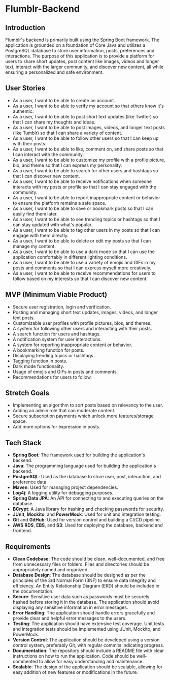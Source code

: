 # Flumblr-Backend

## Introduction 
Flumblr's backend is primarily built using the Spring Boot framework. The application is grounded on a foundation of Core Java and utilizes a PostgreSQL database to store user information, posts, preferences and interactions. The purpose of this application is to provide a platform for users to share short updates, post content like images, videos and longer text, interact with the larger community, and discover new content, all while ensuring a personalized and safe environment.

## User Stories

- As a user, I want to be able to create an account.
- As a user, I want to be able to verify my account so that others know it's authentic.
- As a user, I want to be able to post short text updates (like Twitter) so that I can share my thoughts and ideas.
- As a user, I want to be able to post images, videos, and longer text posts (like Tumblr) so that I can share a variety of content.
- As a user, I want to be able to follow other users so that I can keep up with their posts.
- As a user, I want to be able to like, comment on, and share posts so that I can interact with the community.
- As a user, I want to be able to customize my profile with a profile picture, bio, and theme so that I can express my personality.
- As a user, I want to be able to search for other users and hashtags so that I can discover new content.
- As a user, I want to be able to receive notifications when someone interacts with my posts or profile so that I can stay engaged with the community.
- As a user, I want to be able to report inappropriate content or behavior to ensure the platform remains a safe space.
- As a user, I want to be able to save or bookmark posts so that I can easily find them later.
- As a user, I want to be able to see trending topics or hashtags so that I can stay updated with what's popular.
- As a user, I want to be able to tag other users in my posts so that I can engage with them directly.
- As a user, I want to be able to delete or edit my posts so that I can manage my content.
- As a user, I want to be able to use a dark mode so that I can use the application comfortably in different lighting conditions.
- As a user, I want to be able to use a variety of emojis and GIFs in my posts and comments so that I can express myself more creatively.
- As a user, I want to be able to receive recommendations for users to follow based on my interests so that I can discover new content.

## MVP (Minimum Viable Product)
- Secure user registration, login and verification.
- Posting and managing short text updates, images, videos, and longer text posts.
- Customizable user profiles with profile pictures, bios, and themes.
- A system for following other users and interacting with their posts.
- A search function for users and hashtags.
- A notification system for user interactions.
- A system for reporting inappropriate content or behavior.
- A bookmarking function for posts.
- Displaying trending topics or hashtags.
- Tagging function in posts.
- Dark mode functionality.
- Usage of emojis and GIFs in posts and comments.
- Recommendations for users to follow.

## Stretch Goals

- Implementing an algorithm to sort posts based on relevancy to the user.
- Adding an admin role that can moderate content.
- Secure subscription payments which unlock more features/storage space.
- Add more options for  expression in posts.

## Tech Stack

- **Spring Boot**: The framework used for building the application's backend.
- **Java**: The programming language used for building the application's backend.
- **PostgreSQL**: Used as the database to store user, post, interaction, and preference data.
- **Maven**: Used for managing project dependencies.
- **Log4j**: A logging utility for debugging purposes.
- **Spring Data JPA**: An API for connecting to and executing queries on the database.
- **BCrypt**: A Java library for hashing and checking passwords for security.
- **JUnit**, **Mockito**, and **PowerMock**: Used for unit and integration testing.
- **Git** and **GitHub**: Used for version control and building a CI/CD pipeline.
- **AWS** **RDS**, **EBS**, and **S3**: Used for deploying the database, backend and frontend. 


## Requirements

- **Clean Codebase**: The code should be clean, well-documented, and free from unnecessary files or folders. Files and directories should be appropriately named and organized.
- **Database Design**: The database should be designed as per the principles of the 3rd Normal Form (3NF) to ensure data integrity and efficiency. An Entity Relationship Diagram (ERD) should be included in the documentation.
- **Secure**: Sensitive user data such as passwords must be securely hashed before storing it in the database. The application should avoid displaying any sensitive information in error messages.
- **Error Handling**: The application should handle errors gracefully and provide clear and helpful error messages to the users.
- **Testing**: The application should have extensive test coverage. Unit tests and integration tests should be implemented using JUnit, Mockito, and PowerMock.
- **Version Control**: The application should be developed using a version control system, preferably Git, with regular commits indicating progress.
- **Documentation**: The repository should include a README file with clear instructions on how to run the application. Code should be well-commented to allow for easy understanding and maintenance.
- **Scalable**: The design of the application should be scalable, allowing for easy addition of new features or modifications in the future.
